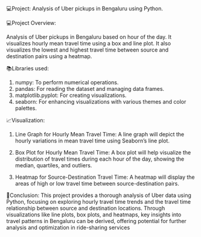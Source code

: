 💻Project: Analysis of Uber pickups in Bengaluru using Python.


💻Project Overview: 

Analysis of Uber pickups in Bengaluru based on hour of the day. It visualizes hourly mean travel time using a box and line plot. It also visualizes the lowest and highest travel time between source and destination pairs using a heatmap.


📚Libraries used:

1. numpy: To perform numerical operations.
2. pandas: For reading the dataset and 
managing data frames.
3. matplotlib.pyplot: For creating visualizations.
4. seaborn: For enhancing visualizations with various themes and color palettes.


📈Visualization:

1. Line Graph for Hourly Mean Travel Time: A line graph will depict the hourly variations in mean travel time using Seaborn’s line plot. 

2. Box Plot for Hourly Mean Travel Time: A box plot will help visualize the distribution of travel times during each hour of the day, showing the median, quartiles, and outliers.

3. Heatmap for Source-Destination Travel Time: A heatmap will display the areas of high or low travel time between source-destination pairs.


🎯Conclusion:
This project provides a thorough analysis of Uber data using Python, focusing on exploring hourly travel time trends and the travel time relationship between source and destination locations. Through visualizations like line plots, box plots, and heatmaps, key insights into travel patterns in Bengaluru can be derived, offering potential for further analysis and optimization in ride-sharing services
